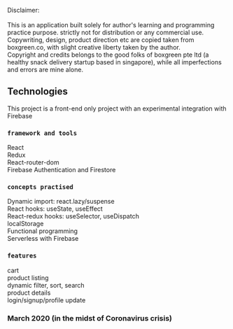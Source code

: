Disclaimer: <br />				
This is an application built solely for author's learning and programming practice purpose. strictly not for distribution or any commercial use.<br />
Copywriting, design, product direction etc are copied taken from boxgreen.co, with slight creative liberty taken by the author.<br />
Copyright and credits belongs to the good folks of boxgreen pte ltd (a healthy snack delivery startup based in singapore), while all imperfections and errors are mine alone.<br />


## Technologies
This project is a front-end only project with an experimental integration with Firebase

### `framework and tools`
React<br />
Redux<br />
React-router-dom<br />
Firebase Authentication and Firestore <br />

### `concepts practised`
Dynamic import: react.lazy/suspense<br />
React hooks: useState, useEffect<br />
React-redux hooks: useSelector, useDispatch<br />
localStorage<br />
Functional programming<br />
Serverless with Firebase<br />

### `features`
cart<br />
product listing<br />
dynamic filter, sort, search<br />
product details<br />
login/signup/profile update <br />

### March 2020 (in the midst of Coronavirus crisis)
